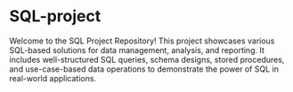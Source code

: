 # SQL-project
Welcome to the SQL Project Repository! This project showcases various SQL-based solutions for data management, analysis, and reporting. It includes well-structured SQL queries, schema designs, stored procedures, and use-case-based data operations to demonstrate the power of SQL in real-world applications.
